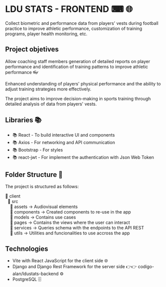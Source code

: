 # LDU STATS - FRONTEND ⌨ 🌐

Collect biometric and performance data from players' vests during football practice to improve athletic performance, customization of training programs, player health monitoring, etc.

## Project objetives

Allow coaching staff members generation of detailed reports on player performance and identification of training patterns to improve athletic performance 👓

Enhanced understanding of players' physical performance and the ability to adjust training strategies more effectively.

The project aims to improve decision-making in sports training through detailed analysis of data from players' vests.


## Libraries 📚

* 📚 React - To build interactive UI and components
* 📚 Axios - For networking and API communication
* 📚 Bootstrap - For styles
* 📚 react-jwt - For implement the authentication with Json Web Token

## Folder Structure 📁
The project is structured as follows:

 📁 client   
&nbsp;&nbsp;📁 src  
&nbsp;&nbsp;&nbsp;&nbsp;📁 assets -> Audiovisual elements  
&nbsp;&nbsp;&nbsp;&nbsp;📁 components -> Created components to re-use in the app  
&nbsp;&nbsp;&nbsp;&nbsp;📁 models -> Contains use cases  
&nbsp;&nbsp;&nbsp;&nbsp;📁 pages -> Contains the views where the user can interact   
&nbsp;&nbsp;&nbsp;&nbsp;📁 services -> Queries schema with the endpoints to the API REST  
&nbsp;&nbsp;&nbsp;&nbsp;📁 utils -> Utilities and funcionalities to use accross the app    

## Technologies

* Vite with React JavaScript for the client side 🌐
* Django and Django Rest Framework for the server side 👉👉 codigo-alan/ldustats-backend ⚙️
* PostgreSQL 🗄️


